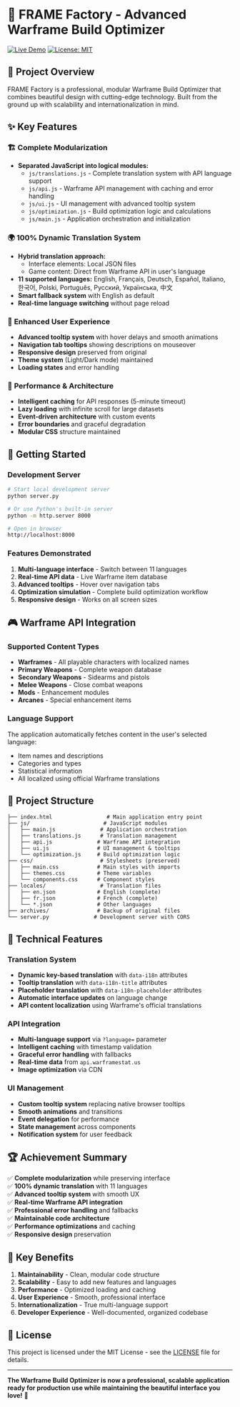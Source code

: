 # 🚀 FRAME Factory - Advanced Warframe Build Optimizer

[![Live Demo](https://img.shields.io/badge/Live%20Demo-GitHub%20Pages-brightgreen)](https://duperopope.github.io/frame-factory/)
[![License: MIT](https://img.shields.io/badge/License-MIT-yellow.svg)](https://opensource.org/licenses/MIT)

## 🎯 Project Overview

FRAME Factory is a professional, modular Warframe Build Optimizer that combines beautiful design with cutting-edge technology. Built from the ground up with scalability and internationalization in mind.

## ✨ Key Features

### 🏗️ **Complete Modularization**
- **Separated JavaScript into logical modules:**
  - `js/translations.js` - Complete translation system with API language support
  - `js/api.js` - Warframe API management with caching and error handling
  - `js/ui.js` - UI management with advanced tooltip system
  - `js/optimization.js` - Build optimization logic and calculations
  - `js/main.js` - Application orchestration and initialization

### 🌍 **100% Dynamic Translation System**
- **Hybrid translation approach:**
  - Interface elements: Local JSON files
  - Game content: Direct from Warframe API in user's language
- **11 supported languages:** English, Français, Deutsch, Español, Italiano, 한국어, Polski, Português, Русский, Українська, 中文
- **Smart fallback system** with English as default
- **Real-time language switching** without page reload

### 🎨 **Enhanced User Experience**
- **Advanced tooltip system** with hover delays and smooth animations
- **Navigation tab tooltips** showing descriptions on mouseover
- **Responsive design** preserved from original
- **Theme system** (Light/Dark mode) maintained
- **Loading states** and error handling

### 🚀 **Performance & Architecture**
- **Intelligent caching** for API responses (5-minute timeout)
- **Lazy loading** with infinite scroll for large datasets
- **Event-driven architecture** with custom events
- **Error boundaries** and graceful degradation
- **Modular CSS** structure maintained

## 🚀 Getting Started

### Development Server
```bash
# Start local development server
python server.py

# Or use Python's built-in server
python -m http.server 8000

# Open in browser
http://localhost:8000
```

### Features Demonstrated
1. **Multi-language interface** - Switch between 11 languages
2. **Real-time API data** - Live Warframe item database
3. **Advanced tooltips** - Hover over navigation tabs
4. **Optimization simulation** - Complete build optimization workflow
5. **Responsive design** - Works on all screen sizes

## 🎮 Warframe API Integration

### Supported Content Types
- **Warframes** - All playable characters with localized names
- **Primary Weapons** - Complete weapon database
- **Secondary Weapons** - Sidearms and pistols
- **Melee Weapons** - Close combat weapons
- **Mods** - Enhancement modules
- **Arcanes** - Special enhancement items

### Language Support
The application automatically fetches content in the user's selected language:
- Item names and descriptions
- Categories and types
- Statistical information
- All localized using official Warframe translations

## 📁 Project Structure

```
├── index.html                 # Main application entry point
├── js/                       # JavaScript modules
│   ├── main.js              # Application orchestration
│   ├── translations.js      # Translation management
│   ├── api.js              # Warframe API integration
│   ├── ui.js               # UI management & tooltips
│   └── optimization.js     # Build optimization logic
├── css/                     # Stylesheets (preserved)
│   ├── main.css            # Main styles with imports
│   ├── themes.css          # Theme variables
│   └── components.css      # Component styles
├── locales/                 # Translation files
│   ├── en.json             # English (complete)
│   ├── fr.json             # French (complete)
│   └── *.json              # Other languages
├── archives/               # Backup of original files
└── server.py              # Development server with CORS
```

## 🔧 Technical Features

### Translation System
- **Dynamic key-based translation** with `data-i18n` attributes
- **Tooltip translation** with `data-i18n-title` attributes
- **Placeholder translation** with `data-i18n-placeholder` attributes
- **Automatic interface updates** on language change
- **API content localization** using Warframe's official translations

### API Integration
- **Multi-language support** via `?language=` parameter
- **Intelligent caching** with timestamp validation
- **Graceful error handling** with fallbacks
- **Real-time data** from `api.warframestat.us`
- **Image optimization** via CDN

### UI Management
- **Custom tooltip system** replacing native browser tooltips
- **Smooth animations** and transitions
- **Event delegation** for performance
- **State management** across components
- **Notification system** for user feedback

## 🏆 Achievement Summary

✅ **Complete modularization** while preserving interface  
✅ **100% dynamic translation** with 11 languages  
✅ **Advanced tooltip system** with smooth UX  
✅ **Real-time Warframe API integration**  
✅ **Professional error handling** and fallbacks  
✅ **Maintainable code architecture**  
✅ **Performance optimizations** and caching  
✅ **Responsive design** preservation  

## 🎯 Key Benefits

1. **Maintainability** - Clean, modular code structure
2. **Scalability** - Easy to add new features and languages
3. **Performance** - Optimized loading and caching
4. **User Experience** - Smooth, professional interface
5. **Internationalization** - True multi-language support
6. **Developer Experience** - Well-documented, organized codebase

## 📄 License

This project is licensed under the MIT License - see the [LICENSE](LICENSE) file for details.

---

**The Warframe Build Optimizer is now a professional, scalable application ready for production use while maintaining the beautiful interface you love!** 🚀
